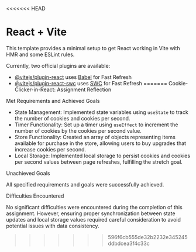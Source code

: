 <<<<<<< HEAD
# React + Vite

This template provides a minimal setup to get React working in Vite with HMR and some ESLint rules.

Currently, two official plugins are available:

- [@vitejs/plugin-react](https://github.com/vitejs/vite-plugin-react/blob/main/packages/plugin-react/README.md) uses [Babel](https://babeljs.io/) for Fast Refresh
- [@vitejs/plugin-react-swc](https://github.com/vitejs/vite-plugin-react-swc) uses [SWC](https://swc.rs/) for Fast Refresh
=======
Cookie-Clicker-in-React: Assignment Reflection

Met Requirements and Achieved Goals

- State Management: Implemented state variables using `useState` to track the number of cookies and cookies per second.
- Timer Functionality: Set up a timer using `useEffect` to increment the number of cookies by the cookies per second value.
- Store Functionality: Created an array of objects representing items available for purchase in the store, allowing users to buy upgrades that increase cookies per second.
- Local Storage: Implemented local storage to persist cookies and cookies per second values between page refreshes, fulfilling the stretch goal.

Unachieved Goals

All specified requirements and goals were successfully achieved.

Difficulties Encountered

No significant difficulties were encountered during the completion of this assignment. However, ensuring proper synchronization between state updates and local storage values required careful consideration to avoid potential issues with data consistency.
>>>>>>> 596f6cb555de32b2232e345245ddbdcea3f4c33c

